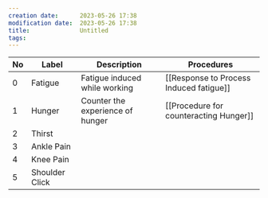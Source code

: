 ```yaml
---
creation date:		2023-05-26 17:38
modification date:	2023-05-26 17:38
title: 				Untitled
tags:
---
```

| No  | Label          | Description                      | Procedures                              |
| --- | -------------- | -------------------------------- | --------------------------------------- |
| 0   | Fatigue        | Fatigue induced while working    | [[Response to Process Induced fatigue]]     |  
| 1   | Hunger         | Counter the experience of hunger | [[Procedure for counteracting Hunger]]                                        |
| 2   | Thirst         |                                  |                                         |
| 3   | Ankle Pain     |                                  |                                         |
| 4   | Knee Pain      |                                  |                                         |
| 5   | Shoulder Click |                                  |                                         |

